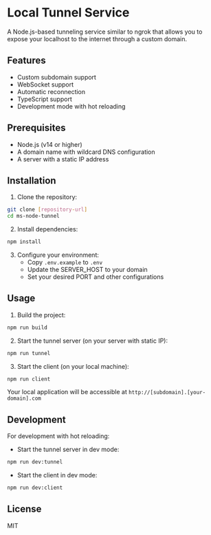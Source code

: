 # Local Tunnel Service

A Node.js-based tunneling service similar to ngrok that allows you to expose your localhost to the internet through a custom domain.

## Features

- Custom subdomain support
- WebSocket support
- Automatic reconnection
- TypeScript support
- Development mode with hot reloading

## Prerequisites

- Node.js (v14 or higher)
- A domain name with wildcard DNS configuration
- A server with a static IP address

## Installation

1. Clone the repository:

```bash
git clone [repository-url]
cd ms-node-tunnel
```

2. Install dependencies:

```bash
npm install
```

3. Configure your environment:
   - Copy `.env.example` to `.env`
   - Update the SERVER_HOST to your domain
   - Set your desired PORT and other configurations

## Usage

1. Build the project:

```bash
npm run build
```

2. Start the tunnel server (on your server with static IP):

```bash
npm run tunnel
```

3. Start the client (on your local machine):

```bash
npm run client
```

Your local application will be accessible at `http://[subdomain].[your-domain].com`

## Development

For development with hot reloading:

- Start the tunnel server in dev mode:

```bash
npm run dev:tunnel
```

- Start the client in dev mode:

```bash
npm run dev:client
```

## License

MIT
